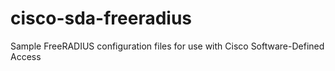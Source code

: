 # cisco-sda-freeradius
Sample FreeRADIUS configuration files for use with Cisco Software-Defined Access
